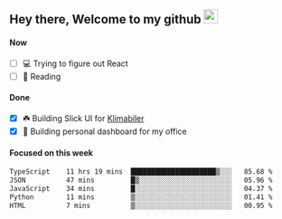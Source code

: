 ## Hey there, Welcome to my github <img src="https://media.giphy.com/media/hvRJCLFzcasrR4ia7z/giphy.gif" width="25px">

#### Now
- [ ] 💻 Trying to figure out React
- [ ] 📕 Reading

#### Done
- [x] ☘️ Building Slick UI for [Klimabiler](https://klimabiler.dk)
- [x] 🚀 Building personal dashboard for my office
 
 #### Focused on this week
<!--START_SECTION:waka-->

```txt
TypeScript    11 hrs 19 mins  █████████████████████▒░░░   85.68 %
JSON          47 mins         █▒░░░░░░░░░░░░░░░░░░░░░░░   05.96 %
JavaScript    34 mins         █░░░░░░░░░░░░░░░░░░░░░░░░   04.37 %
Python        11 mins         ▒░░░░░░░░░░░░░░░░░░░░░░░░   01.41 %
HTML          7 mins          ▒░░░░░░░░░░░░░░░░░░░░░░░░   00.95 %
```

<!--END_SECTION:waka-->


